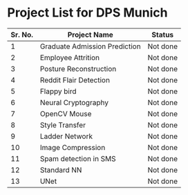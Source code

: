 # Project List for DPS Munich

|Sr. No.|Project Name|Status|
|--------|------------|------|
|1|Graduate Admission Prediction| Not done |
|2| Employee Attrition | Not done |
|3| Posture Reconstruction | Not done |
|4| Reddit Flair Detection | Not done |
|5| Flappy bird           |Not done |
|6| Neural Cryptography   |Not done|
|7| OpenCV Mouse          | Not done |
|8| Style Transfer        | Not done |
|9| Ladder Network        | Not done  |
|10| Image Compression     | Not done |
|11| Spam detection in SMS  | Not done |
|12| Standard NN            | Not done |
|13| UNet                   |Not done|
